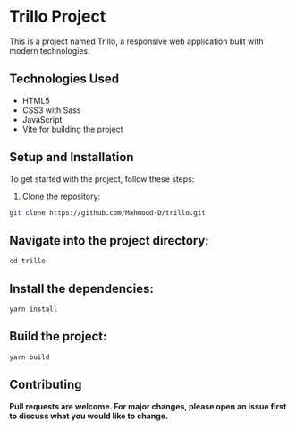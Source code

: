 # Trillo Project

This is a project named Trillo, a responsive web application built with modern technologies.

## Technologies Used

- HTML5
- CSS3 with Sass
- JavaScript
- Vite for building the project

## Setup and Installation

To get started with the project, follow these steps:

1. Clone the repository:

```bash
git clone https://github.com/Mahmoud-D/trillo.git
```

## Navigate into the project directory:
```
cd trillo
```
## Install the dependencies:

```
yarn install
```
## Build the project:
```
yarn build
```
## Contributing
**Pull requests are welcome. For major changes, please open an issue first to discuss what you would like to change.**
